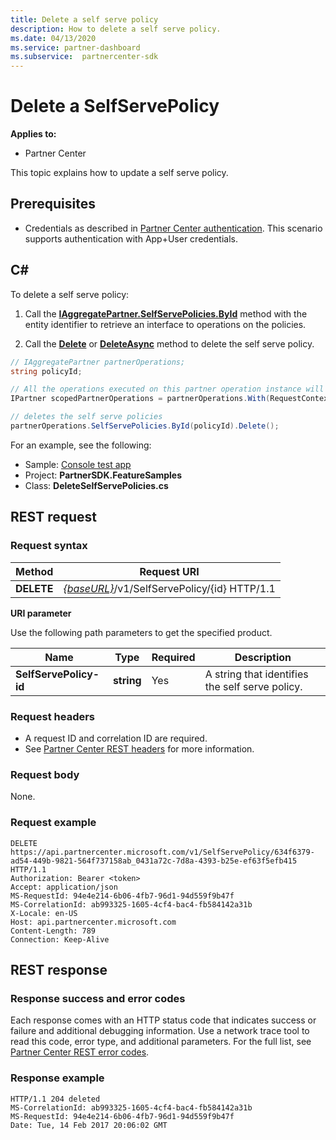 ```yaml
---
title: Delete a self serve policy
description: How to delete a self serve policy.
ms.date: 04/13/2020
ms.service: partner-dashboard
ms.subservice:  partnercenter-sdk
---
```


# Delete a SelfServePolicy

**Applies to:**

- Partner Center

This topic explains how to update a self serve policy.

## Prerequisites

- Credentials as described in [Partner Center authentication](partner-center-authentication.md). This scenario supports authentication with App+User credentials.

## C\#

To delete a self serve policy:

1. Call the [**IAggregatePartner.SelfServePolicies.ById**](/dotnet/api/microsoft.store.partnercenter.iselfservepoliciescollection.byid) method with the entity identifier to retrieve an interface to operations on the policies.

2. Call the [**Delete**](/dotnet/api/microsoft.store.partnercenter.SelfServePolicies.delete) or [**DeleteAsync**](/dotnet/api/microsoft.store.partnercenter.SelfServePolicies.deleteasync) method to delete the self serve policy.

``` csharp
// IAggregatePartner partnerOperations;
string policyId;

// All the operations executed on this partner operation instance will share the same correlation Id but will differ in request Id
IPartner scopedPartnerOperations = partnerOperations.With(RequestContextFactory.Instance.Create(Guid.NewGuid()));

// deletes the self serve policies
partnerOperations.SelfServePolicies.ById(policyId).Delete();
```

For an example, see the following:

- Sample: [Console test app](console-test-app.md)
- Project: **PartnerSDK.FeatureSamples**
- Class: **DeleteSelfServePolicies.cs**

## REST request

### Request syntax

| Method  | Request URI                                                                   |
|---------|-------------------------------------------------------------------------------|
| **DELETE** | [*{baseURL}*](partner-center-rest-urls.md)/v1/SelfServePolicy/{id} HTTP/1.1 |

**URI parameter**

Use the following path parameters to get the specified product.

| Name                       | Type         | Required | Description                                                     |
|----------------------------|--------------|----------|-----------------------------------------------------------------|
| **SelfServePolicy-id**     | **string**   | Yes      | A string that identifies the self serve policy.                 |

### Request headers

- A request ID and correlation ID are required.
- See [Partner Center REST headers](headers.md) for more information.

### Request body

None.

### Request example

```http
DELETE https://api.partnercenter.microsoft.com/v1/SelfServePolicy/634f6379-ad54-449b-9821-564f737158ab_0431a72c-7d8a-4393-b25e-ef63f5efb415 HTTP/1.1
Authorization: Bearer <token>
Accept: application/json
MS-RequestId: 94e4e214-6b06-4fb7-96d1-94d559f9b47f
MS-CorrelationId: ab993325-1605-4cf4-bac4-fb584142a31b
X-Locale: en-US
Host: api.partnercenter.microsoft.com
Content-Length: 789
Connection: Keep-Alive

```

## REST response

### Response success and error codes

Each response comes with an HTTP status code that indicates success or failure and additional debugging information. Use a network trace tool to read this code, error type, and additional parameters. For the full list, see [Partner Center REST error codes](error-codes.md).

### Response example

```http
HTTP/1.1 204 deleted
MS-CorrelationId: ab993325-1605-4cf4-bac4-fb584142a31b
MS-RequestId: 94e4e214-6b06-4fb7-96d1-94d559f9b47f
Date: Tue, 14 Feb 2017 20:06:02 GMT

```
